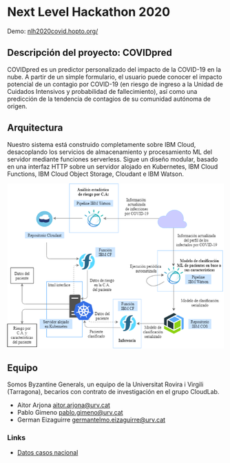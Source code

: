 # Next Level Hackathon 2020

Demo: [nlh2020covid.hopto.org/](http://nlh2020covid.hopto.org/)

## Descripción del proyecto: COVIDpred
COVIDpred es un predictor personalizado del impacto de la COVID-19 en la nube. A partir de
un simple formulario, el usuario puede conocer el impacto potencial de un contagio por
COVID-19 (en riesgo de ingreso a la Unidad de Cuidados Intensivos y probabilidad de
fallecimiento), así como una predicción de la tendencia de contagios de su comunidad
autónoma de origen.

## Arquitectura
Nuestro sistema está construido completamente sobre IBM Cloud, desacoplando los servicios 
de almacenamiento y procesamiento ML del servidor mediante funciones serverless. Sigue un
diseño modular, basado en una interfaz HTTP sobre un servidor alojado en Kubernetes, 
IBM Cloud Functions, IBM Cloud Object Storage, Cloudant e IBM Watson.

![Arquitectura de COVIDpred](docs/architecture_diagram.png)

## Equipo
Somos Byzantine Generals, un equipo de la Universitat Rovira i Virgili (Tarragona), becarios
con contrato de investigación en el grupo CloudLab.
* Aitor Arjona aitor.arjona@urv.cat
* Pablo Gimeno pablo.gimeno@urv.cat
* German Eizaguirre germantelmo.eizaguirre@urv.cat

### Links
- [Datos casos nacional](https://datos.gob.es/es/catalogo/e05070101-evolucion-de-enfermedad-por-el-coronavirus-covid-19)
